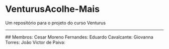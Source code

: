 # VenturusAcolhe-Mais
Um repositório para o projeto do curso Venturus
<hr>
## Membros:
Cesar Moreno Fernandes:
Eduardo Cavalcante:
Giovanna Torres:
João Victor de Paiva:
